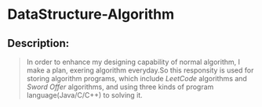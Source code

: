 # DataStructure-Algorithm
## Description:
> In order to enhance my designing capability of normal algorithm, I make a plan, exering algorithm everyday.So this responsity is used for storing algorithm programs, which include *LeetCode* algorithms and *Sword Offer* algorithms, and using three kinds of program language(Java/C/C++) to solving it.
